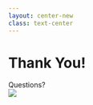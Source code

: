 ```yaml
---
layout: center-new
class: text-center
---
```


# Thank You!

<div class="text-6xl mb-8">Questions?</div>

<img src="/assets/my-linkedin-qr.png" class="w-xs" />
